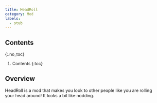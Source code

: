 ```yaml
---
title: HeadRoll
category: Mod
labels:
  - stub
---
```

## Contents
{:.no_toc}
1. Contents
{:toc}

## Overview
HeadRoll is a mod that makes you look to other people like you are rolling your head around! It looks a bit like nodding.
